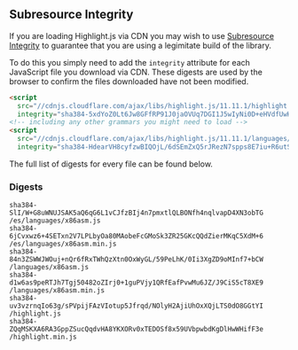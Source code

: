 ## Subresource Integrity

If you are loading Highlight.js via CDN you may wish to use [Subresource Integrity](https://developer.mozilla.org/en-US/docs/Web/Security/Subresource_Integrity) to guarantee that you are using a legimitate build of the library.

To do this you simply need to add the `integrity` attribute for each JavaScript file you download via CDN. These digests are used by the browser to confirm the files downloaded have not been modified.

```html
<script
  src="//cdnjs.cloudflare.com/ajax/libs/highlight.js/11.11.1/highlight.min.js"
  integrity="sha384-5xdYoZ0Lt6Jw8GFfRP91J0jaOVUq7DGI1J5wIyNi0D+eHVdfUwHR4gW6kPsw489E"></script>
<!-- including any other grammars you might need to load -->
<script
  src="//cdnjs.cloudflare.com/ajax/libs/highlight.js/11.11.1/languages/go.min.js"
  integrity="sha384-HdearVH8cyfzwBIQOjL/6dSEmZxQ5rJRezN7spps8E7iu+R6utS8c2ab0AgBNFfH"></script>
```

The full list of digests for every file can be found below.

### Digests

```
sha384-SlI/W+G8uWNUJSAK5aQ6qG6L1vCJfzBIj4n7pmxtlQLBONfh4nqlvapD4XN3obTG /es/languages/x86asm.js
sha384-6jCvxwz6+4SETxn2V7LPLbyOa80MAobeFcGMoSk3ZR25GKcQQdZierMKqC5XdM+6 /es/languages/x86asm.min.js
sha384-84n3ZSWWJWOuj+nQr6fRxTWhQzXtn0OxWyGL/59PeLhK/0Ii3XgZD9oMInf7+bCW /languages/x86asm.js
sha384-d1w6as9peRTJh7Tgj50482oZIrj0+1guPVjy1QRfEafPvwMu6JZ/J9CiS5cT8XE9 /languages/x86asm.min.js
sha384-uv3vzrnqIo63g/sPVpijFAzVIotup5Jfrqd/NOlyH2AjiUhOxXQjLTS0dO8GGtYI /highlight.js
sha384-ZQqMSKXA6RA3GppZSucQqdvHA8YKXORv0xTEDOSf8x59UVbpwbdKgDlHwWHifF3e /highlight.min.js
```

